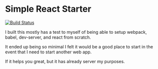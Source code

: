 # Simple React Starter

[![Build Status](https://travis-ci.org/kwelch/simple-react-start.svg?branch=master)](https://travis-ci.org/kwelch/simple-react-start)

I built this mostly has a test to myself of being able to setup webpack, babel, dev-server, and react from scratch. 

It ended up being so minimal I felt it would be a good place to start in the event that I need to start another web app. 

If it helps you great, but it has already server my purposes. 
